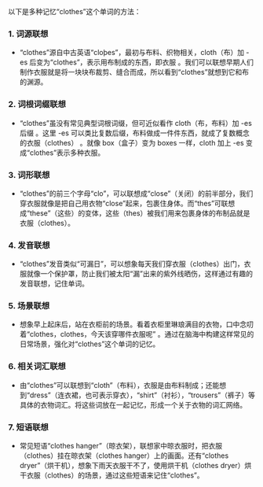 以下是多种记忆“clothes”这个单词的方法：
### 1. 词源联想
 - “clothes”源自中古英语“cloþes”，最初与布料、织物相关，cloth（布）加 -es 后变为“clothes”，表示用布制成的东西，即衣服 。我们可以联想早期人们制作衣服就是将一块块布裁剪、缝合而成，所以看到“clothes”就想到它和布的渊源。
### 2. 词根词缀联想
 - “clothes”虽没有常见典型词根词缀，但可近似看作 cloth（布，布料）加 -es 后缀 。这里 -es 可以类比复数后缀，布料做成一件件东西，就成了复数概念的衣服（clothes） 。就像 box（盒子）变为 boxes 一样，cloth 加上 -es 变成“clothes”表示多种衣服。
### 3. 词形联想
 - “clothes”的前三个字母“clo”，可以联想成“close”（关闭）的前半部分，我们穿衣服就像是把自己用衣物“close”起来，包裹住身体。而“thes”可联想成“these”（这些）的变体，这些（thes）被我们用来包裹身体的布制品就是衣服（clothes）。
### 4. 发音联想
 - “clothes”发音类似“可漏日”，可以想象每天我们穿衣服（clothes）出门，衣服就像一个保护罩，防止我们被太阳“漏”出来的紫外线晒伤，这样通过有趣的发音联想，记住单词。
### 5. 场景联想
 - 想象早上起床后，站在衣柜前的场景。看着衣柜里琳琅满目的衣物，口中念叨着“clothes，clothes，今天该穿哪件衣服呢” 。通过在脑海中构建这样常见的日常场景，强化对“clothes”这个单词的记忆。
### 6. 相关词汇联想
 - 由“clothes”可以联想到“cloth”（布料），衣服是由布料制成；还能想到“dress”（连衣裙，也可表示穿衣），“shirt”（衬衫），“trousers”（裤子）等具体的衣物词汇。将这些词放在一起记忆，形成一个关于衣物的词汇网络。
### 7. 短语联想
 - 常见短语“clothes hanger”（晾衣架），联想家中晾衣服时，把衣服（clothes）挂在晾衣架（clothes hanger）上的画面。还有“clothes dryer”（烘干机），想象下雨天衣服干不了，使用烘干机（clothes dryer）烘干衣服（clothes）的场景，通过这些短语来记住“clothes”。 